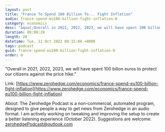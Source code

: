 ```yaml
---
layout: post
title: "France To Spend 100 Billion To... Fight Inflation"
audio: france-spend-eu100-billion-fight-inflation-0
category: economics
desc: "&quot;Overall in 2021, 2022, 2023, we will have spent 100 billon euros to protect our citizens against the price hike.&quot;"
duration: 00:00:28
length: 28
datetime: Tue, 11 Oct 2022 08:15:00 +0000
tags: podcast
guid: france-spend-eu100-billion-fight-inflation-0
order: 0
---
```

&quot;Overall in 2021, 2022, 2023, we will have spent 100 billon euros to protect our citizens against the price hike.&quot;

Link: [https://www.zerohedge.com/economics/france-spend-eu100-billion-fight-inflation](https://www.zerohedge.com/economics/france-spend-eu100-billion-fight-inflation)

About: The Zerohedge Podcast is a non-commercial, automated program, designed to give people a way to get news from Zerohedge in an audio format.  I am actively working on tweaking and improving the setup to create a better listening experience (October 2022).  Suggestions are welcome: [zerohedgePodcast@outlook.com](mailto:zerohedgePodcast@outlook.com)